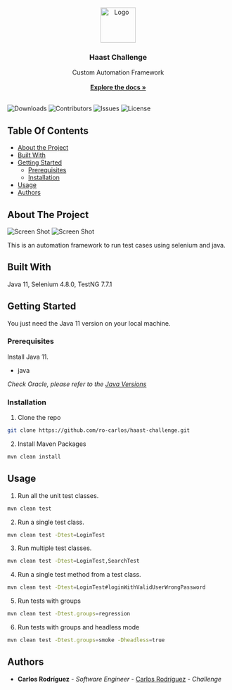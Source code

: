 <br/>
<p align="center">
  <a href="https://github.com/ro-carlos/haast-challenge">
    <img src="https://upload.wikimedia.org/wikipedia/commons/d/d5/Selenium_Logo.png" alt="Logo" width="80" height="80">
  </a>

  <h3 align="center">Haast Challenge</h3>

  <p align="center">
    Custom Automation Framework
    <br/>
    <br/>
    <a href="https://github.com/ro-carlos/haast-challenge"><strong>Explore the docs »</strong></a>
    <br/>
    <br/>
  </p>
</p>

![Downloads](https://img.shields.io/github/downloads/ro-carlos/haast-challenge/total) ![Contributors](https://img.shields.io/github/contributors/ro-carlos/haast-challenge?color=dark-green) ![Issues](https://img.shields.io/github/issues/ro-carlos/haast-challenge) ![License](https://img.shields.io/github/license/ro-carlos/haast-challenge)

## Table Of Contents

- [About the Project](#about-the-project)
- [Built With](#built-with)
- [Getting Started](#getting-started)
  - [Prerequisites](#prerequisites)
  - [Installation](#installation)
- [Usage](#usage)
- [Authors](#authors)

## About The Project

![Screen Shot](https://drive.google.com/uc?export=view&id=1xdLldyKH3coYg6b43nRH2NUUIoAYxiR3)
![Screen Shot](https://drive.google.com/uc?export=view&id=1p4PcrKI13_PaD3_HElh6Ttk4fPydpYqI)

This is an automation framework to run test cases using selenium and java.

## Built With

Java 11, Selenium 4.8.0, TestNG 7.7.1

## Getting Started

You just need the Java 11 version on your local machine.

### Prerequisites

Install Java 11.

- java

_Check Oracle, please refer to the [Java Versions](https://www.oracle.com/java/technologies/javase/jdk11-archive-downloads.html)_

### Installation

1. Clone the repo

```sh
git clone https://github.com/ro-carlos/haast-challenge.git
```

2. Install Maven Packages

```sh
mvn clean install
```

## Usage

1. Run all the unit test classes.

```sh
mvn clean test
```

2. Run a single test class.

```sh
mvn clean test -Dtest=LoginTest 
```

3.  Run multiple test classes.

```sh
mvn clean test -Dtest=LoginTest,SearchTest
```

4.  Run a single test method from a test class.

```sh
mvn clean test -Dtest=LoginTest#loginWithValidUserWrongPassword
```

5. Run tests with groups

```sh
mvn clean test -Dtest.groups=regression
```

6. Run tests with groups and headless mode

```sh
mvn clean test -Dtest.groups=smoke -Dheadless=true
```

## Authors

- **Carlos Rodríguez** - _Software Engineer_ - [Carlos Rodríguez](https://github.com/ro-carlos/) - _Challenge_
